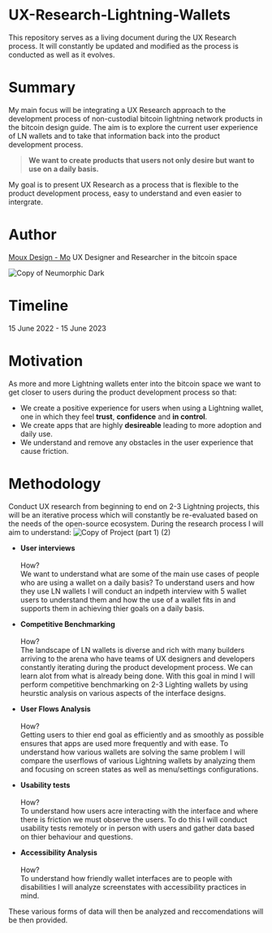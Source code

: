 # UX-Research-Lightning-Wallets
This repository serves as a living document during the UX Research process. It will constantly be updated and modified as the process is conducted as well as it evolves. 
# Summary
 My main focus will be integrating a UX Research approach to the development process of non-custodial bitcoin lightning network products in the bitcoin design guide.  The aim is to explore the current user experience of LN wallets and to take that information back into the product development process.
 
 > **__We want to create products that users not only desire but want to use on a daily basis.__**
 
My goal is to present UX Research as a process that is flexible to the product development process, easy to understand and even easier to intergrate. 
# Author
[Moux Design - Mo](https://github.com/mouxdesign)
UX Designer and Researcher in the bitcoin space


![Copy of Neumorphic Dark](https://user-images.githubusercontent.com/90313394/174326855-02ce28a7-2832-4207-83a8-d8b164fedc96.jpg)


# Timeline
15 June 2022 - 15 June 2023
# Motivation
As more and more Lightning wallets enter into the bitcoin space we want to get closer to users during the product development process so that:
* We create a positive experience for users when using a Lightning wallet, one in which they feel **trust**, **confidence** and **in control**.
* We create apps that are highly **desireable** leading to more adoption and daily use.
* We understand and remove any obstacles in the user experience that cause friction.
# Methodology

Conduct UX research from beginning to end on 2-3 Lightning projects, this will be an iterative process which will constantly be re-evaluated based on the needs of the open-source ecosystem.
During the research process I will aim to understand:
![Copy of Project (part 1) (2)](https://user-images.githubusercontent.com/90313394/174294733-ed2aac55-e153-4c20-8cfd-c58193933d84.jpg)

* **User interviews**<br/><br/>
How?<br/> 
We want to understand what are some of the main use cases of people who are using a wallet on a daily basis? To understand users and how they use LN wallets I will conduct an indpeth interview with 5 wallet users to understand them and how the use of a wallet fits in and supports them in achieving thier goals on a daily basis.

* **Competitive Benchmarking**<br/><br/>
How? <br/>
The landscape of LN wallets is diverse and rich with many builders arriving to the arena who have teams of UX designers and developers constantly iterating during the product development process. We can learn alot from what is already being done. With this goal in mind I will perform competitive benchmarking on 2-3 Lighting wallets by using heurstic analysis on various aspects of the interface designs.

* **User Flows Analysis** <br/><br/>
How?<br/>
Getting users to thier end goal as efficiently and as smoothly as possible ensures that apps are used more frequently and with ease. To understand how various wallets are solving the same problem I will compare the userflows of various Lightning wallets by analyzing them and focusing on screen states as well as menu/settings configurations. 

* **Usability tests** <br/><br/>
How?<br/>
To understand how users acre interacting with the interface and where there is friction we must observe the users. To do this I will conduct usability tests remotely or in person with users and gather data based on thier behaviour and questions.

* **Accessibility Analysis** <br/><br/>
How?<br/>
To understand how friendly wallet interfaces are to people with disabilities I will analyze screenstates with accessibility practices in mind.

These various forms of data will then be analyzed and reccomendations will be then provided. 
